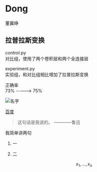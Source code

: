 # Dong
董冀峥


## 拉普拉斯变换  
control.py  
对比组，使用了两个卷积层和两个全连接层  

experiment.py   
实验组，和对比组相比增加了拉普拉斯变换  

正确率  
73% ----->  75%   


![名字](https://upload-images.jianshu.io/upload_images/3062143-14a83f3f46c17c82.png?imageMogr2/auto-orient/strip|imageView2/2/w/1200/format/webp)

[百度](http://www.baidu.com)

> 这句话是我说的。 ————鲁迅


我简单讲两句

1. 一

2. 二


$$
x_{1},\dots,x_{n}
$$




